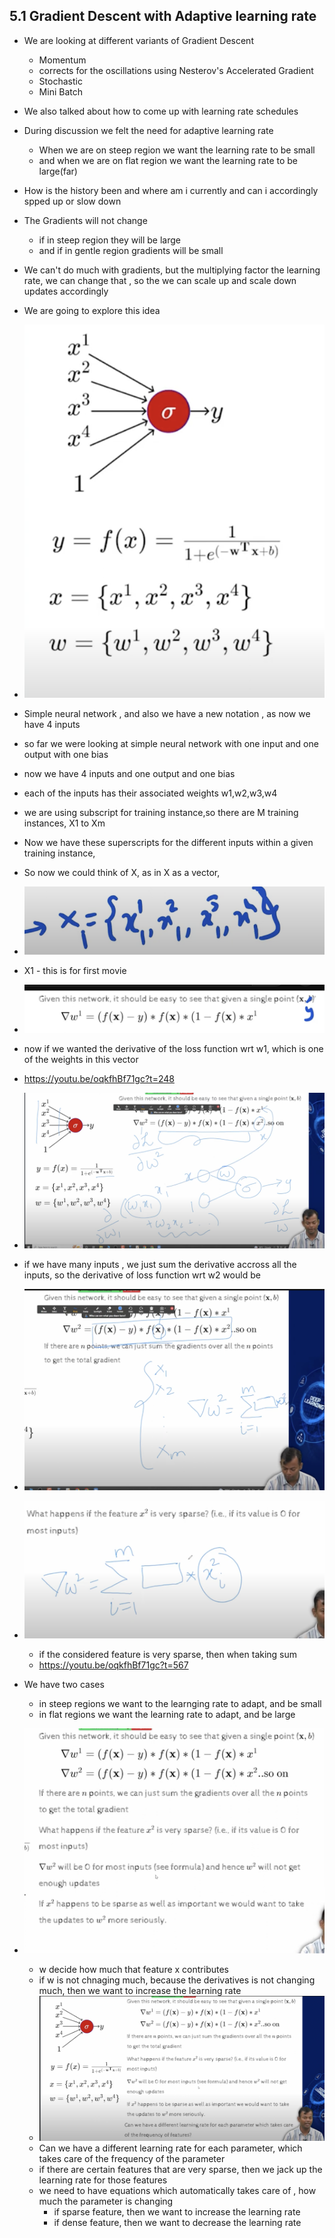 ## 5.1 Gradient Descent with Adaptive learning rate

- We are looking at different variants of Gradient Descent
  - Momentum
  - corrects for the oscillations using Nesterov's Accelerated Gradient
  - Stochastic
  - Mini Batch  
- We also talked about how to come up with learning rate schedules
- During discussion we felt the need for adaptive learning rate
  - When we are on steep region we want the learning rate to be small
  - and when we are on flat region we want the learning rate to be large(far)
- How is the history been and where am i currently and can i accordingly spped up or slow down
- The Gradients will not change
  - if in steep region they will be large
  - and if in gentle region gradients will be small
- We can't do much with gradients, but the multiplying factor the learning rate, we can change that , so the we can scale up and scale down updates accordingly
- We are going to explore this idea
- ![](2023-10-29-19-54-06.png)
- Simple neural network , and also we have a new  notation , as now we have 4 inputs 
- so far we were looking at simple neural network with one input and one output with one bias
- now we have 4 inputs and one output and one bias 
- each of the inputs has their associated weights w1,w2,w3,w4
- we are using subscript for training instance,so there are  M training instances, X1 to Xm
- Now we have these superscripts for the different inputs within a given training instance, 
- So now we could think of X, as in X as a vector, 
- ![](2023-10-29-19-59-31.png)
- X1 - this is for first movie 
- ![](2023-10-29-20-00-42.png)
- now if we wanted the derivative of the loss function wrt w1, which is one of the weights in this vector
- https://youtu.be/oqkfhBf71gc?t=248
- ![](2023-10-29-20-03-53.png)
- if we have many inputs , we just sum the derivative accross all the inputs, so the derivative of loss function wrt w2 would be 
- ![](2023-10-29-20-05-15.png)
- ![](2023-10-29-20-08-49.png)
  - if the considered feature is very sparse, then when taking sum 
  - https://youtu.be/oqkfhBf71gc?t=567

- We have two cases
  - in steep  regions we want to the learnging rate to adapt, and be small
  - in flat regions we want the learning rate to adapt, and be large
- ![](2023-10-29-20-13-09.png)
  - w decide how much that feature x contributes 
  - if w is not chnaging much, because the derivatives is not changing much, then we want to increase the learning rate
  - ![](2023-10-30-05-53-21.png)
  - Can we have a different learning rate for each parameter, which takes care of the frequency of the parameter
  - if there are certain features that are very sparse, then we jack up the learning rate for those features
  - we need to have equations which automatically takes care of , how much the parameter is changing
    - if sparse feature, then we want to increase the learning rate
    - if dense feature, then we want to decrease the learning rate